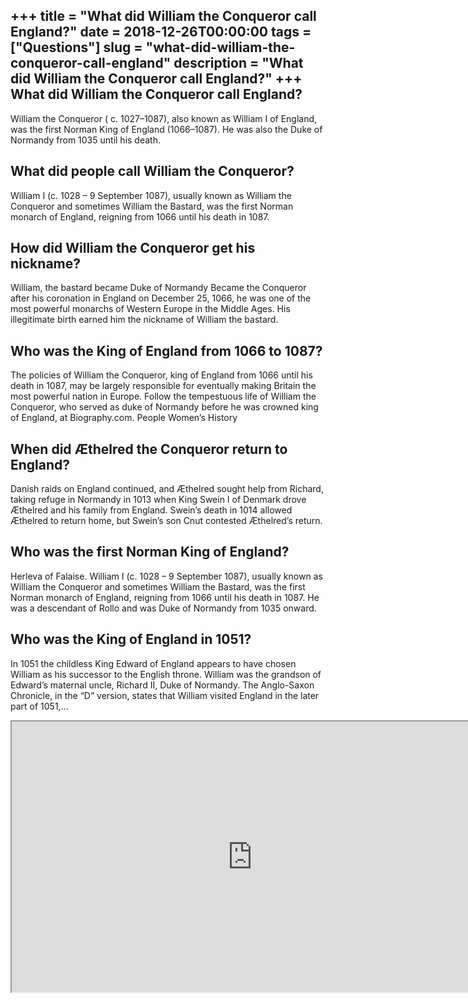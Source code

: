 +++
title = "What did William the Conqueror call England?"
date = 2018-12-26T00:00:00
tags = ["Questions"]
slug = "what-did-william-the-conqueror-call-england"
description = "What did William the Conqueror call England?"
+++
What did William the Conqueror call England?
--------------------------------------------

William the Conqueror ( c. 1027–1087), also known as William I of England, was the first Norman King of England (1066–1087). He was also the Duke of Normandy from 1035 until his death.

What did people call William the Conqueror?
-------------------------------------------

William I (c. 1028 – 9 September 1087), usually known as William the Conqueror and sometimes William the Bastard, was the first Norman monarch of England, reigning from 1066 until his death in 1087.

How did William the Conqueror get his nickname?
-----------------------------------------------

William, the bastard became Duke of Normandy Became the Conqueror after his coronation in England on December 25, 1066, he was one of the most powerful monarchs of Western Europe in the Middle Ages. His illegitimate birth earned him the nickname of William the bastard.

Who was the King of England from 1066 to 1087?
----------------------------------------------

The policies of William the Conqueror, king of England from 1066 until his death in 1087, may be largely responsible for eventually making Britain the most powerful nation in Europe. Follow the tempestuous life of William the Conqueror, who served as duke of Normandy before he was crowned king of England, at Biography.com. People Women’s History

When did Æthelred the Conqueror return to England?
--------------------------------------------------

Danish raids on England continued, and Æthelred sought help from Richard, taking refuge in Normandy in 1013 when King Swein I of Denmark drove Æthelred and his family from England. Swein’s death in 1014 allowed Æthelred to return home, but Swein’s son Cnut contested Æthelred’s return.

Who was the first Norman King of England?
-----------------------------------------

Herleva of Falaise. William I (c. 1028 – 9 September 1087), usually known as William the Conqueror and sometimes William the Bastard, was the first Norman monarch of England, reigning from 1066 until his death in 1087. He was a descendant of Rollo and was Duke of Normandy from 1035 onward.

Who was the King of England in 1051?
------------------------------------

In 1051 the childless King Edward of England appears to have chosen William as his successor to the English throne. William was the grandson of Edward’s maternal uncle, Richard II, Duke of Normandy. The Anglo-Saxon Chronicle, in the “D” version, states that William visited England in the later part of 1051,…

<iframe allow="accelerometer; autoplay; clipboard-write; encrypted-media; gyroscope; picture-in-picture" allowfullscreen="" class="__youtube_prefs__  epyt-is-override  no-lazyload" data-no-lazy="1" data-origheight="433" data-origwidth="770" data-skipgform_ajax_framebjll="" height="433" id="_ytid_34095" loading="lazy" src="https://www.youtube.com/embed/S0GgHY7Nt9o?enablejsapi=1&autoplay=0&cc_load_policy=0&cc_lang_pref=&iv_load_policy=1&loop=0&modestbranding=0&rel=1&fs=1&playsinline=0&autohide=2&theme=dark&color=red&controls=1&" title="YouTube player" width="770"></iframe>